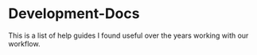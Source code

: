 # Development-Docs
This is a list of help guides I found useful over the years working with our workflow.
